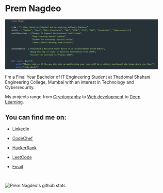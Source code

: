 # Prem Nagdeo

![banner](banner.png)


I'm a Final Year Bachelor of IT Engineering Student at Thadomal Shahani Engineering College, Mumbai with an interest in Technology and Cybersecurity.

My projects range from [Cryptography](https://github.com/premnagdeo/Cryptography) to [Web development](https://github.com/premnagdeo/Best-Deal-Finder) to [Deep Learning](https://github.com/premnagdeo/Shakespeare-Sonnets-Generator).

## You can find me on:

- [LinkedIn](https://www.linkedin.com/in/premnagdeo)

- [CodeChef](https://www.codechef.com/users/premnagdeo)

- [HackerRank](https://www.hackerrank.com/premnagdeo)

- [LeetCode](https://leetcode.com/premnagdeo)

- [Email](mailto:premnagdeo@gmail.com)

<br>

![Prem Nagdeo's github stats](https://github-readme-stats.vercel.app/api?username=premnagdeo&show_icons=true&count_private=true&hide=stars,issues)
